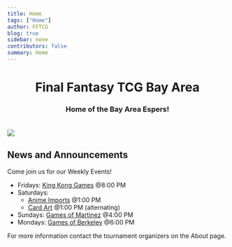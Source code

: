 ```yaml
---
title: Home
tags: ["Home"]
author: FFTCG
blog: true
sidebar: none
contributors: false
summary: Home
---
```


# <center>Final Fantasy TCG Bay Area </center>

### <center>Home of the Bay Area Espers!</center> <br>

<img src="https://i.imgur.com/WLYqrw8.jpg">

## News and Announcements

Come join us for our Weekly Events! <br>
* Fridays: <a href="about#king-kong-games">King Kong Games</a>  @8:00 PM
* Saturdays: 
    - <a href="about#anime-imports">Anime Imports</a> @1:00 PM
    - <a href="about#cardart">Card Art</a> @1:00 PM (alternating) 
* Sundays: <a href="about#games-of-martinez">Games of Martinez</a> @4:00 PM
* Mondays: <a href="about#games-of-berkeley">Games of Berkeley</a> @6:00 PM
<!-- * Center Stage Games - Sun (12/11) @6:00 PM <br> -->
For more information contact the tournament organizers on the About page.


